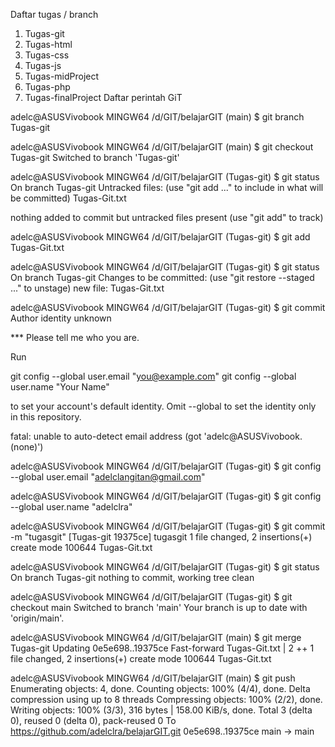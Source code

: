 Daftar tugas / branch
1. Tugas-git
2. Tugas-html
3. Tugas-css
4. Tugas-js
5. Tugas-midProject
6. Tugas-php
7. Tugas-finalProject
Daftar perintah GiT

adelc@ASUSVivobook MINGW64 /d/GIT/belajarGIT (main)
$ git branch Tugas-git

adelc@ASUSVivobook MINGW64 /d/GIT/belajarGIT (main)
$ git checkout Tugas-git
Switched to branch 'Tugas-git'

adelc@ASUSVivobook MINGW64 /d/GIT/belajarGIT (Tugas-git)
$ git status
On branch Tugas-git
Untracked files:
  (use "git add <file>..." to include in what will be committed)
        Tugas-Git.txt

nothing added to commit but untracked files present (use "git add" to track)

adelc@ASUSVivobook MINGW64 /d/GIT/belajarGIT (Tugas-git)
$ git add Tugas-Git.txt

adelc@ASUSVivobook MINGW64 /d/GIT/belajarGIT (Tugas-git)
$ git status
On branch Tugas-git
Changes to be committed:
  (use "git restore --staged <file>..." to unstage)
        new file:   Tugas-Git.txt


adelc@ASUSVivobook MINGW64 /d/GIT/belajarGIT (Tugas-git)
$ git commit
Author identity unknown

*** Please tell me who you are.

Run

  git config --global user.email "you@example.com"
  git config --global user.name "Your Name"

to set your account's default identity.
Omit --global to set the identity only in this repository.

fatal: unable to auto-detect email address (got 'adelc@ASUSVivobook.(none)')

adelc@ASUSVivobook MINGW64 /d/GIT/belajarGIT (Tugas-git)
$ git config --global user.email "adelclangitan@gmail.com"

adelc@ASUSVivobook MINGW64 /d/GIT/belajarGIT (Tugas-git)
$ git config --global user.name "adelclra"

adelc@ASUSVivobook MINGW64 /d/GIT/belajarGIT (Tugas-git)
$ git commit -m "tugasgit"
[Tugas-git 19375ce] tugasgit
 1 file changed, 2 insertions(+)
 create mode 100644 Tugas-Git.txt

adelc@ASUSVivobook MINGW64 /d/GIT/belajarGIT (Tugas-git)
$ git status
On branch Tugas-git
nothing to commit, working tree clean

adelc@ASUSVivobook MINGW64 /d/GIT/belajarGIT (Tugas-git)
$ git checkout main
Switched to branch 'main'
Your branch is up to date with 'origin/main'.

adelc@ASUSVivobook MINGW64 /d/GIT/belajarGIT (main)
$ git merge Tugas-git
Updating 0e5e698..19375ce
Fast-forward
 Tugas-Git.txt | 2 ++
 1 file changed, 2 insertions(+)
 create mode 100644 Tugas-Git.txt

adelc@ASUSVivobook MINGW64 /d/GIT/belajarGIT (main)
$ git push
Enumerating objects: 4, done.
Counting objects: 100% (4/4), done.
Delta compression using up to 8 threads
Compressing objects: 100% (2/2), done.
Writing objects: 100% (3/3), 316 bytes | 158.00 KiB/s, done.
Total 3 (delta 0), reused 0 (delta 0), pack-reused 0
To https://github.com/adelclra/belajarGIT.git
   0e5e698..19375ce  main -> main

